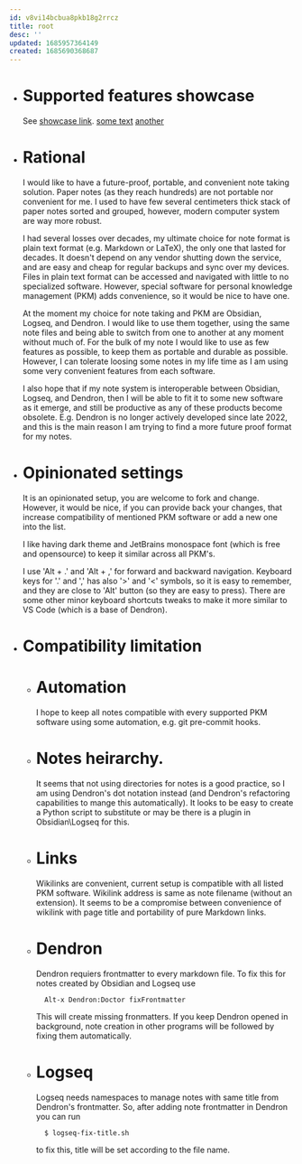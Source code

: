 ```yaml
---
id: v8vi14bcbua8pkb18g2rrcz
title: root
desc: ''
updated: 1685957364149
created: 1685690368687
---
```


- # Supported features showcase
    See [showcase link](chore.showcase.md). [some text](test)
    [another](chore.showcase.md)

- # Rational
  
    I would like to have a future-proof, portable, and convenient note taking solution. Paper notes (as they reach hundreds) are not portable nor convenient for me. I used to have few several centimeters thick stack of paper notes sorted and grouped, however, modern computer system are way more robust. 
  
    I had several losses over decades, my ultimate choice for note format is plain text format (e.g. Markdown or LaTeX), the only one that lasted for decades. It doesn't depend on any vendor shutting down the service, and are easy and cheap for regular backups and sync over my devices. Files in plain text format can be accessed and navigated with little to no specialized software. However, special software for personal knowledge management (PKM) adds convenience, so it would be nice to have one.  
  
    At the moment my choice for note taking and PKM are Obsidian, Logseq, and Dendron. I would like to use them together, using the same note files and being able to switch from one to another at any moment without much of. For the bulk of my note I would like to use as few features as possible, to keep them as portable and durable as possible. However, I can tolerate loosing some notes in my life time as I am using some very convenient features from each software.  
  
    I also hope that if my note system is interoperable between Obsidian, Logseq, and Dendron, then I will be able to fit it to some new software as it emerge, and still be productive as any of these products become obsolete. E.g. Dendron is no longer actively developed since late 2022, and this is the main reason I am trying to find a more future proof format for my notes.
- # Opinionated settings
  
    It is an opinionated setup, you are welcome to fork and change. However, it would be nice, if you can provide back your changes, that increase compatibility of mentioned PKM software or add a new one into the list.
    
    I like having dark theme and JetBrains monospace font (which is free and opensource) to keep it similar across all PKM's. 
  
    I use 'Alt + .' and 'Alt + ,' for forward and backward navigation. Keyboard keys for '.' and ',' has also '>' and '<' symbols, so it is easy to remember, and they are close to 'Alt' button (so they are easy to press). There are some other minor keyboard shortcuts tweaks to make it more similar to VS Code (which is a base of Dendron).
- # Compatibility limitation
	- # Automation
	    I hope to keep all notes compatible with every supported PKM software using some automation, e.g. git pre-commit hooks.
	- # Notes heirarchy. 
	    It seems that not using directories for notes is a good practice, so I am using Dendron's dot notation instead (and Dendron's refactoring capabilities to mange this automatically). It looks to be easy to create a Python script to substitute or may be there is a plugin in Obsidian\Logseq for this.
	- # Links
	    Wikilinks are convenient, current setup is compatible with all listed PKM software. Wikilink address is same as note filename (without an extension). It seems to be a compromise between convenience of wikilink with page title and portability of pure Markdown links.
	- # Dendron
	    
	    Dendron requiers frontmatter to every markdown file.  To fix this for notes created by Obsidian and Logseq use
	    
	        Alt-x Dendron:Doctor fixFrontmatter
	    
	    This will create missing fronmatters. If you keep Dendron  opened in background, note creation in other programs will be followed by fixing them automatically.
	- # Logseq
	  
	    Logseq needs namespaces to manage notes with same title from Dendron's frontmatter. So, after adding note frontmatter in Dendron you can run 
	    
	        $ logseq-fix-title.sh 
	    
	    to fix this, title will be set according to the file name.